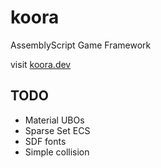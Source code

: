 # koora
AssemblyScript Game Framework

visit [koora.dev](https://koora.dev)


## TODO
- Material UBOs
- Sparse Set ECS
- SDF fonts
- Simple collision
